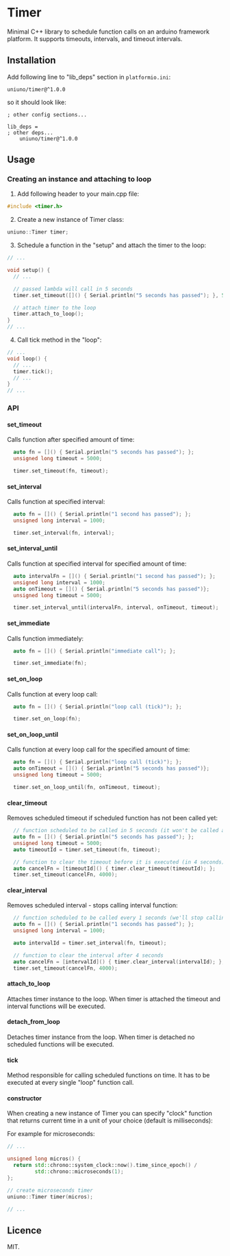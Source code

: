 # Timer

Minimal C++ library to schedule function calls on an arduino framework platform.
It supports timeouts, intervals, and timeout intervals.

## Installation

Add following line to "lib_deps" section in `platformio.ini`:

```
uniuno/timer@^1.0.0
```

so it should look like:

```
; other config sections...

lib_deps =
; other deps...
	uniuno/timer@^1.0.0
```

## Usage

### Creating an instance and attaching to loop

1. Add following header to your main.cpp file:

```cpp
#include <timer.h>
```

2. Create a new instance of Timer class:

```cpp
uniuno::Timer timer;
```

3. Schedule a function in the "setup" and attach the timer to the loop:

```cpp
// ...

void setup() {
  // ...

  // passed lambda will call in 5 seconds
  timer.set_timeout([]() { Serial.println("5 seconds has passed"); }, 5000);

  // attach timer to the loop
  timer.attach_to_loop();
}
// ...
```

4. Call tick method in the "loop":

```cpp
// ...
void loop() {
  // ...
  timer.tick();
  // ...
}
// ...
```

### API

#### set_timeout

Calls function after specified amount of time:

```cpp
  auto fn = []() { Serial.println("5 seconds has passed"); };
  unsigned long timeout = 5000;

  timer.set_timeout(fn, timeout);
```

#### set_interval

Calls function at specified interval:

```cpp
  auto fn = []() { Serial.println("1 second has passed"); };
  unsigned long interval = 1000;

  timer.set_interval(fn, interval);
```

#### set_interval_until

Calls function at specified interval for specified amount of time:

```cpp
  auto intervalFn = []() { Serial.println("1 second has passed"); };
  unsigned long interval = 1000;
  auto onTimeout = []() { Serial.println("5 seconds has passed")};
  unsigned long timeout = 5000;

  timer.set_interval_until(intervalFn, interval, onTimeout, timeout);
```

#### set_immediate

Calls function immediately:

```cpp
  auto fn = []() { Serial.println("immediate call"); };

  timer.set_immediate(fn);
```

#### set_on_loop

Calls function at every loop call:

```cpp
  auto fn = []() { Serial.println("loop call (tick)"); };

  timer.set_on_loop(fn);
```

#### set_on_loop_until

Calls function at every loop call for the specified amount of time:

```cpp
  auto fn = []() { Serial.println("loop call (tick)"); };
  auto onTimeout = []() { Serial.println("5 seconds has passed")};
  unsigned long timeout = 5000;

  timer.set_on_loop_until(fn, onTimeout, timeout);
```

#### clear_timeout

Removes scheduled timeout if scheduled function has not been called yet:

```cpp
  // function scheduled to be called in 5 seconds (it won't be called as we cancel it)
  auto fn = []() { Serial.println("5 seconds has passed"); };
  unsigned long timeout = 5000;
  auto timeoutId = timer.set_timeout(fn, timeout);

  // function to clear the timeout before it is executed (in 4 seconds)
  auto cancelFn = [timeoutId]() { timer.clear_timeout(timeoutId); };
  timer.set_timeout(cancelFn, 4000);

```

#### clear_interval

Removes scheduled interval - stops calling interval function:

```cpp
  // function scheduled to be called every 1 seconds (we'll stop calling it after 4 seconds)
  auto fn = []() { Serial.println("1 seconds has passed"); };
  unsigned long interval = 1000;

  auto intervalId = timer.set_interval(fn, timeout);

  // function to clear the interval after 4 seconds
  auto cancelFn = [intervalId]() { timer.clear_interval(intervalId); };
  timer.set_timeout(cancelFn, 4000);

```

#### attach_to_loop

Attaches timer instance to the loop. When timer is attached the timeout and interval functions will be executed.

#### detach_from_loop

Detaches timer instance from the loop. When timer is detached no scheduled functions will be executed.

#### tick

Method responsible for calling scheduled functions on time.
It has to be executed at every single "loop" function call.

#### constructor

When creating a new instance of Timer you can specify "clock" function that returns current time in a unit of your choice (default is milliseconds):

For example for microseconds:

```cpp
// ...

unsigned long micros() {
  return std::chrono::system_clock::now().time_since_epoch() /
         std::chrono::microseconds(1);
};

// create microseconds timer
uniuno::Timer timer(micros);

// ...
```

## Licence

MIT.
